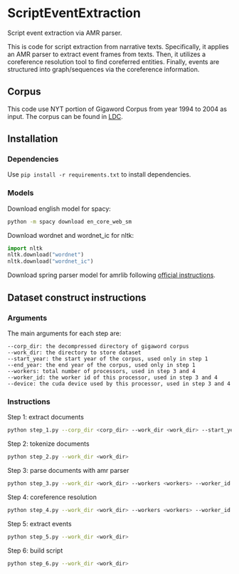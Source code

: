 # ScriptEventExtraction
Script event extraction via AMR parser.

This is code for script extraction from narrative texts.
Specifically, it applies an AMR parser to extract event frames from texts.
Then, it utilizes a coreference resolution tool to find coreferred entities.
Finally, events are structured into graph/sequences via the coreference information.

## Corpus
This code use NYT portion of Gigaword Corpus from year 1994 to 2004 as input.
The corpus can be found in [LDC](https://catalog.ldc.upenn.edu/LDC2011T07).

## Installation
### Dependencies
Use
```pip install -r requirements.txt```
to install dependencies.

### Models
Download english model for spacy:

```bash
python -m spacy download en_core_web_sm
```

Download wordnet and wordnet_ic for nltk:

```python
import nltk
nltk.download("wordnet")
nltk.download("wordnet_ic")
```

Download spring parser model for amrlib following 
[official instructions](https://amrlib.readthedocs.io/en/latest/install/).

## Dataset construct instructions
### Arguments
The main arguments for each step are:
```
--corp_dir: the decompressed directory of gigaword corpus
--work_dir: the directory to store dataset
--start_year: the start year of the corpus, used only in step 1
--end_year: the end year of the corpus, used only in step 1
--workers: total number of processors, used in step 3 and 4
--worker_id: the worker id of this processor, used in step 3 and 4
--device: the cuda device used by this processor, used in step 3 and 4
```

### Instructions
Step 1: extract documents

```bash
python step_1.py --corp_dir <corp_dir> --work_dir <work_dir> --start_year <start_year> --end_year <end_year>
```

Step 2: tokenize documents

```bash
python step_2.py --work_dir <work_dir>
```

Step 3: parse documents with amr parser

```bash
python step_3.py --work_dir <work_dir> --workers <workers> --worker_id <worker_id> --device <device>
```

Step 4: coreference resolution

```bash
python step_4.py --work_dir <work_dir> --workers <workers> --worker_id <worker_id> --device <device>
```

Step 5: extract events

```bash
python step_5.py --work_dir <work_dir>
```

Step 6: build script

```bash
python step_6.py --work_dir <work_dir>
```
